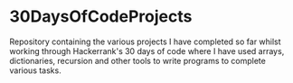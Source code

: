 # 30DaysOfCodeProjects
Repository containing the various projects I have completed so far whilst working through Hackerrank's 30 days of code where I have used arrays, dictionaries, recursion and other tools to write programs to complete various tasks.
